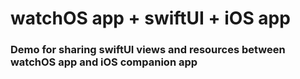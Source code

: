 # watchOS app + swiftUI + iOS app
### Demo for sharing swiftUI views and resources between watchOS app and iOS companion app
